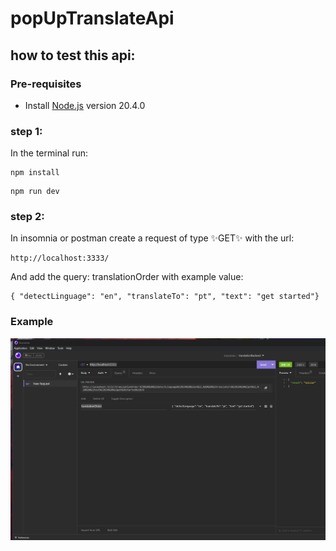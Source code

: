 # popUpTranslateApi



## how to test this api:

### Pre-requisites
- Install [Node.js](https://nodejs.org/en/) version 20.4.0

### step 1: 
In the terminal run: 

```
npm install 
```
```
npm run dev 
```

### step 2:
In insomnia or postman create a request of type ✨GET✨ with the url: 

```
http://localhost:3333/  
```

And add the query: translationOrder
with example value: 
```
{ "detectLinguage": "en", "translateTo": "pt", "text": "get started"}
```

### Example
![Alt text](image.png)
